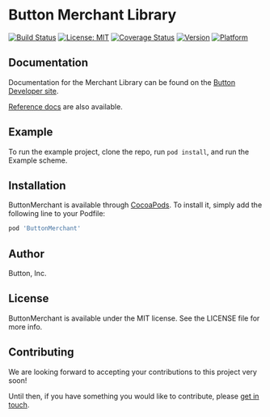# Button Merchant Library
[![Build Status](https://travis-ci.com/button/button-merchant-ios.svg?token=8JzszbFQzEAxm2tqrxeg&branch=master)](https://travis-ci.com/button/button-merchant-ios)
[![License: MIT](https://img.shields.io/badge/License-MIT-yellow.svg)](https://opensource.org/licenses/MIT)
[![Coverage Status](https://coveralls.io/repos/github/button/button-merchant-ios-private/badge.svg?t=Nu4idN)](https://coveralls.io/github/button/button-merchant-ios-private)
[![Version](https://img.shields.io/cocoapods/v/ButtonMerchant.svg?style=flat)](http://cocoapods.org/pods/ButtonMerchant)
[![Platform](https://img.shields.io/cocoapods/p/ButtonMerchant.svg?style=flat)](http://cocoapods.org/pods/ButtonMerchant)


## Documentation
Documentation for the Merchant Library can be found on the [Button Developer site](https://developer.usebutton.com/guides/merchants/ios/open-source-merchant-library).

[Reference docs](http://building.usebutton.com/button-merchant-ios/latest/) are also available.

## Example

To run the example project, clone the repo, run `pod install`, and run the Example scheme.

## Installation

ButtonMerchant is available through [CocoaPods](http://cocoapods.org). To install
it, simply add the following line to your Podfile:

```ruby
pod 'ButtonMerchant'
```

## Author

Button, Inc.

## License

ButtonMerchant is available under the MIT license. See the LICENSE file for more info.

## Contributing

We are looking forward to accepting your contributions to this project very soon!

Until then, if you have something you would like to contribute, please [get in touch](opensource@usebutton.com).
